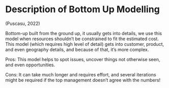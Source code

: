 # Description of Bottom Up Modelling

(Puscasu, 2022)

Bottom-up built from the ground up, it usually gets into details, we use this model when resources shouldn’t be constrained to fit the estimated cost. This model (which requires high level of detail) gets into customer, product, and even geography details, and because of that, it’s more complex.

Pros: This model helps to spot issues, uncover things not otherwise seen, and even opportunities.

Cons: It can take much longer and requires effort, and several iterations might be required if the top management doesn’t agree with the numbers!
